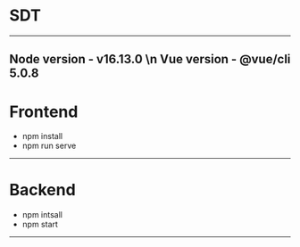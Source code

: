 # SDT
------------------------------------------
Node version - v16.13.0 \n
Vue version - @vue/cli 5.0.8
------------------------------------------
# Frontend
- npm install
- npm run serve
------------------------------------------
# Backend
- npm intsall
- npm start
------------------------------------------
